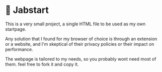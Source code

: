 # 💫 Jabstart
This is a very small project, a single HTML file to be used as my own startpage.

Any solution that I found for my browser of choice is through an extension or a website, and I'm skeptical of their privacy policies or their impact on performance.

The webpage is tailored to my needs, so you probably wont need most of them. feel free to fork it and copy it.
